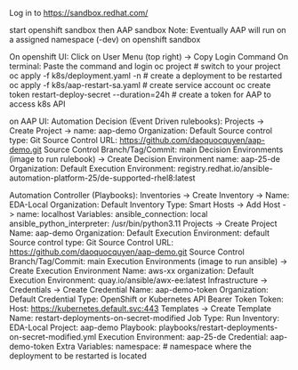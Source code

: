Log in to https://sandbox.redhat.com/

start openshift sandbox then AAP sandbox
Note: Eventually AAP will run on a assigned namespace (<username>-dev) on openshift sandbox

On openshift UI:
    Click on User Menu (top right) -> Copy Login Command
On terminal:
    Paste the command and login
    oc project <username-dev>   # switch to your project
    oc apply -f k8s/deployment.yaml -n    # create a deployment to be restarted
    oc apply -f k8s/aap-restart-sa.yaml   # create service account
    oc create token restart-deploy-secret --duration=24h   # create a token for AAP to access k8s API




on AAP UI:
Automation Decision (Event Driven rulebooks):
  Projects -> Create Project -> name: aap-demo
    Organization: Default
    Source control type: Git
    Source Control URL: https://github.com/daoquocquyen/aap-demo.git
    Source Control Branch/Tag/Commit: main
  Decision Environments (image to run rulebook) -> Create Decision Environment
    name: aap-25-de
    Organization: Default
    Execution Environment: registry.redhat.io/ansible-automation-platform-25/de-supported-rhel8:latest

Automation Controller (Playbooks):
    Inventories -> Create Inventory ->
        Name: EDA-Local
        Organization: Default
        Inventory Type: Smart
        Hosts -> Add Host -> name: localhost
        Variables:
            ansible_connection: local
            ansible_python_interpreter: /usr/bin/python3.11
    Projects -> Create Project
        Name: aap-demo
        Organization: Default
        Execution Environment: default
        Source control type: Git
        Source Control URL: https://github.com/daoquocquyen/aap-demo.git
        Source Control Branch/Tag/Commit: main
    Execution Environments (image to run ansible) -> Create Execution Environment
        Name: aws-xx
        organization: Default
        Execution Environment: quay.io/ansible/awx-ee:latest
    Infrastructure -> Credentials -> Create Credential
        Name: aap-demo-token
        Organization: Default
        Credential Type: OpenShift or Kubernetes API Bearer Token
        Token: <the token created above>
        Host: https://kubernetes.default.svc:443
    Templates -> Create Template
        Name: restart-deployments-on-secret-modified
        Job Type: Run
        Inventory: EDA-Local
        Project: aap-demo
        Playbook: playbooks/restart-deployments-on-secret-modified.yml
        Execution Environment: aap-25-de
        Credential: aap-demo-token
        Extra Variables:
          namespace: <username-dev>   # namespace where the deployment to be restarted is located

